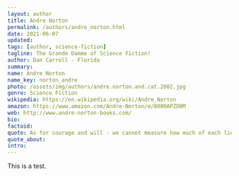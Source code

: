 ```yaml
---
layout: author
title: Andre Norton
permalink: /authors/andre_norton.html
date: 2021-06-07
updated: 
tags: [author, science-fiction]
tagline: The Grande Damme of Science Fiction!
author: Dan Carroll - Florida
summary: 
name: Andre Norton
name_key: norton_andre
photo: /assets/img/authors/andre.norton.and.cat.2002.jpg
genre: Science Fiction
wikipedia: https://en.wikipedia.org/wiki/Andre_Norton
amazon: https://www.amazon.com/Andre-Norton/e/B000APZD0M
web: http://www.andre-norton-books.com/
bio: 
factoid: 
quote: As for courage and will - we cannot measure how much of each lies within us, we can only trust there will be sufficient to carry through trials which may lie ahead.
quote_about: 
intro: 
---
```


This is a test.

